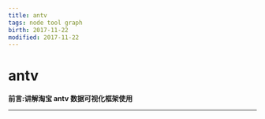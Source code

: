 ```yaml
---
title: antv    
tags: node tool graph      
birth: 2017-11-22      
modified: 2017-11-22      
---
```


antv
===
**前言:讲解淘宝 antv 数据可视化框架使用**

---


## 
